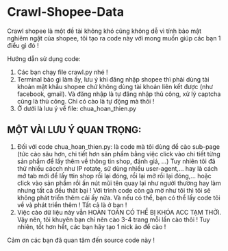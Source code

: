 # Crawl-Shopee-Data

Crawl shopee là một đề tài không khó cũng không dễ vì tính bảo mật nghiêm ngặt của shopee, tôi tạo ra code này với mong muốn giúp các bạn 1 điều gì đó !

Hướng dẫn sử dụng code:
1. Các bạn chạy file crawl.py nhé !
2. Terminal bảo gì làm ấy, lưu ý khi đăng nhập shopee thì phải dùng tài khoản mật khẩu shopee chứ không dùng tài khoản liên kết được (như facebook, gmail). Và đăng nhập là tự đăng nhập thủ công, xử lý captcha cũng là thủ công. Chỉ có cào là tự động mà thôi !
3. Ở dưới là lưu ý về file: chua_hoan_thien.py

## MỘT VÀI LƯU Ý QUAN TRỌNG:
1. Đối với code chua_hoan_thien.py: là code mà tôi dùng để cào sub-page (tức cào sâu hơn, chi tiết hơn sản phẩm bằng việc click vào chi tiết từng sản phẩm để lấy thêm về thông tin shop, đánh giá, ...) Tuy nhiên tôi đã thử nhiều cácch như IP rotate, sử dùng nhiều user-agent,... hay là cách mở tab mới để lấy ttin shop rồi lại đóng, rồi lại mở rồi lại đóng,... hoặc click vào sản phẩm  rồi ấn nút mũi tên quay lại như người thường hay làm nhưng tất cả đều thât bại ! Với trình code còn gà mờ như tôi thì tôi sẽ không phát triển thêm cái ấy nữa. Và nếu có thể, bạn có thể lấy code tôi về và phát triển thêm ! Tất cả là ở bạn !
2. Việc cào dữ liệu này vẫn HOÀN TOÀN CÓ THỂ BỊ KHÓA ACC TẠM THỜI. Vậy nên, tôi khuyên bạn chỉ nên cào 3-4 trang mỗi lần cào thôi ! Tuy nhiên, tốt hơn hết, các bạn hãy tạo 1 nick ảo để cào !
   
Cảm ơn các bạn đã quan tâm đến source code này !
